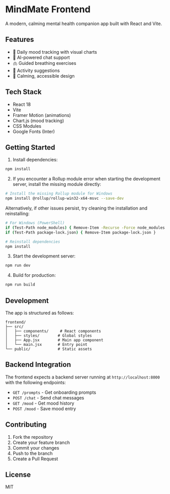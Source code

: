 # MindMate Frontend

A modern, calming mental health companion app built with React and Vite.

## Features

- 🎯 Daily mood tracking with visual charts
- 💬 AI-powered chat support
- 🫁 Guided breathing exercises
- 📝 Activity suggestions
- 🎨 Calming, accessible design

## Tech Stack

- React 18
- Vite
- Framer Motion (animations)
- Chart.js (mood tracking)
- CSS Modules
- Google Fonts (Inter)

## Getting Started

1. Install dependencies:
```bash
npm install
```

2. If you encounter a Rollup module error when starting the development server, install the missing module directly:
```bash
# Install the missing Rollup module for Windows
npm install @rollup/rollup-win32-x64-msvc --save-dev
```

Alternatively, if other issues persist, try cleaning the installation and reinstalling:
```bash
# For Windows (PowerShell)
if (Test-Path node_modules) { Remove-Item -Recurse -Force node_modules }
if (Test-Path package-lock.json) { Remove-Item package-lock.json }

# Reinstall dependencies
npm install
```

3. Start the development server:
```bash
npm run dev
```

4. Build for production:
```bash
npm run build
```

## Development

The app is structured as follows:

```
frontend/
├── src/
│   ├── components/     # React components
│   ├── styles/        # Global styles
│   ├── App.jsx        # Main app component
│   └── main.jsx       # Entry point
└── public/            # Static assets
```

## Backend Integration

The frontend expects a backend server running at `http://localhost:8000` with the following endpoints:

- `GET /prompts` - Get onboarding prompts
- `POST /chat` - Send chat messages
- `GET /mood` - Get mood history
- `POST /mood` - Save mood entry

## Contributing

1. Fork the repository
2. Create your feature branch
3. Commit your changes
4. Push to the branch
5. Create a Pull Request

## License

MIT
